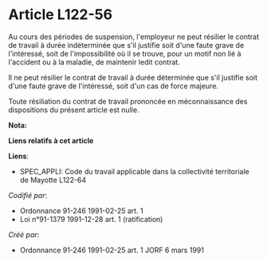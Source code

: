 # Article L122-56

Au cours des périodes de suspension, l'employeur ne peut résilier le contrat de travail à durée indéterminée que s'il
justifie soit d'une faute grave de l'intéressé, soit de l'impossibilité où il se trouve, pour un motif non lié à l'accident
ou à la maladie, de maintenir ledit contrat.

Il ne peut résilier le contrat de travail à durée déterminée que s'il justifie soit d'une faute grave de l'intéressé, soit
d'un cas de force majeure.

Toute résiliation du contrat de travail prononcée en méconnaissance des dispositions du présent article est nulle.

**Nota:**



**Liens relatifs à cet article**

**Liens**:

  - SPEC_APPLI: Code du travail applicable dans la collectivité territoriale de Mayotte L122-64

_Codifié par_:

  - Ordonnance 91-246 1991-02-25 art. 1
  - Loi n°91-1379 1991-12-28 art. 1 (ratification)

_Créé par_:

  - Ordonnance 91-246 1991-02-25 art. 1 JORF 6 mars 1991

